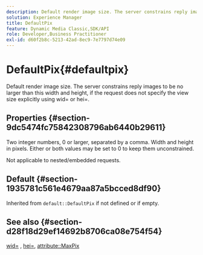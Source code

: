 ```yaml
---
description: Default render image size. The server constrains reply images to be no larger than this width and height, if the request does not specify the view size explicitly using wid= or hei=.
solution: Experience Manager
title: DefaultPix
feature: Dynamic Media Classic,SDK/API
role: Developer,Business Practitioner
exl-id: d60f2b8c-5213-42ad-8ec9-7e7797d74e09
---
```

# DefaultPix{#defaultpix}

Default render image size. The server constrains reply images to be no larger than this width and height, if the request does not specify the view size explicitly using wid= or hei=.

## Properties {#section-9dc5474fc75842308796ab6440b29611}

Two integer numbers, 0 or larger, separated by a comma. Width and height in pixels. Either or both values may be set to 0 to keep them unconstrained.

Not applicable to nested/embedded requests.

## Default {#section-1935781c561e4679aa87a5bcced8df90}

Inherited from `default::DefaultPix` if not defined or if empty.

## See also {#section-d28f18d29ef14692b8706ca08e754f54}

[wid=](../../../../../ir-api/http-protocol/image-rendering-api-ref/c-ir-http-protocol-ref/c-ir-http-protocol-command-reference/r-ir-wid.md#reference-b7e691b0624941168c94b2749ae233ec) , [hei=](../../../../../ir-api/http-protocol/image-rendering-api-ref/c-ir-http-protocol-ref/c-ir-http-protocol-command-reference/r-ir-hei.md#reference-1c08f60365a94417a39867c09cac5478), [attribute::MaxPix](../../../../../ir-api/material-cat/image-rendering-api-ref/c-ir-material-catalog/c-ir-attributes-reference/r-ir-maxpix.md#reference-569f186bbc2840a6bd3cffa8ff3e7657)
